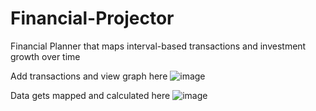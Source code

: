# Financial-Projector
Financial Planner that maps interval-based transactions and investment growth over time

Add transactions and view graph here
![image](https://user-images.githubusercontent.com/29134239/148457712-a3db5c3f-978f-4285-a4f2-556c7fb33941.png)

Data gets mapped and calculated here
![image](https://user-images.githubusercontent.com/29134239/148457873-cb0782d0-a29a-4e3e-adc9-e9b7f4010181.png)
